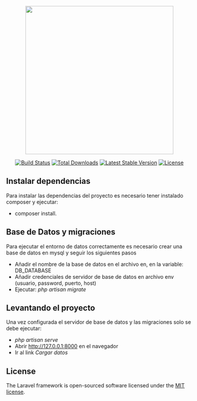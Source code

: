 <p align="center"><a href="https://laravel.com" target="_blank"><img src="https://raw.githubusercontent.com/laravel/art/master/logo-lockup/5%20SVG/2%20CMYK/1%20Full%20Color/laravel-logolockup-cmyk-red.svg" width="400"></a></p>

<p align="center">
<a href="https://travis-ci.org/laravel/framework"><img src="https://travis-ci.org/laravel/framework.svg" alt="Build Status"></a>
<a href="https://packagist.org/packages/laravel/framework"><img src="https://img.shields.io/packagist/dt/laravel/framework" alt="Total Downloads"></a>
<a href="https://packagist.org/packages/laravel/framework"><img src="https://img.shields.io/packagist/v/laravel/framework" alt="Latest Stable Version"></a>
<a href="https://packagist.org/packages/laravel/framework"><img src="https://img.shields.io/packagist/l/laravel/framework" alt="License"></a>
</p>

## Instalar dependencias

Para instalar las dependencias del proyecto es necesario tener instalado composer y ejecutar:

- composer install.


## Base de Datos y migraciones

Para ejecutar el entorno de datos correctamente es necesario crear una base de datos en mysql y seguir los siguientes pasos

- Añadir el nombre de la base de datos en el archivo en, en la variable: DB_DATABASE
- Añadir credenciales de servidor de base de datos en archivo env (usuario, password, puerto, host)
- Ejecutar: *php artisan migrate*

## Levantando el proyecto

Una vez configurada el servidor de base de datos y las migraciones solo se debe ejecutar:

- *php artisan serve*
- Abrir http://127.0.0.1:8000 en el navegador
- Ir al link *Cargar datos*

## License

The Laravel framework is open-sourced software licensed under the [MIT license](https://opensource.org/licenses/MIT).
